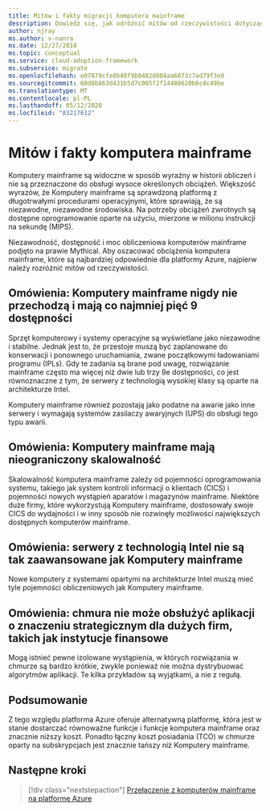 ```yaml
---
title: Mitów i fakty migracji komputera mainframe
description: Dowiedz się, jak odróżnić mitów od rzeczywistości dotyczącej komputerów mainframe i oszacować obciążenia komputera mainframe, które są najbardziej odpowiednie dla platformy Azure.
author: njray
ms.author: v-nanra
ms.date: 12/27/2018
ms.topic: conceptual
ms.service: cloud-adoption-framework
ms.subservice: migrate
ms.openlocfilehash: e07879cfe8b40f9b0482d804aa6073c7ad79f3e0
ms.sourcegitcommit: 60d8b863d431b5d7c005f2f14488620b6c4c49be
ms.translationtype: MT
ms.contentlocale: pl-PL
ms.lasthandoff: 05/12/2020
ms.locfileid: "83217612"
---
```

<!-- cSpell:ignore njray nanra chargebacks IPLs -->

# <a name="mainframe-myths-and-facts"></a>Mitów i fakty komputera mainframe

Komputery mainframe są widoczne w sposób wyraźny w historii obliczeń i nie są przeznaczone do obsługi wysoce określonych obciążeń. Większość wyrazów, że Komputery mainframe są sprawdzoną platformą z długotrwałymi procedurami operacyjnymi, które sprawiają, że są niezawodne, niezawodne środowiska. Na potrzeby obciążeń zwrotnych są dostępne oprogramowanie oparte na użyciu, mierzone w milionu instrukcji na sekundę (MIPS).

Niezawodność, dostępność i moc obliczeniowa komputerów mainframe podjęto na prawie Mythical. Aby oszacować obciążenia komputera mainframe, które są najbardziej odpowiednie dla platformy Azure, najpierw należy rozróżnić mitów od rzeczywistości.

## <a name="myth-mainframes-never-go-down-and-have-a-minimum-of-five-9s-of-availability"></a>Omówienia: Komputery mainframe nigdy nie przechodzą i mają co najmniej pięć 9 dostępności

Sprzęt komputerowy i systemy operacyjne są wyświetlane jako niezawodne i stabilne. Jednak jest to, że przestoje muszą być zaplanowane do konserwacji i ponownego uruchamiania, zwane początkowymi ładowaniami programu (IPLs). Gdy te zadania są brane pod uwagę, rozwiązanie mainframe często ma więcej niż dwie lub trzy 9e dostępności, co jest równoznaczne z tym, że serwery z technologią wysokiej klasy są oparte na architekturze Intel.

Komputery mainframe również pozostają jako podatne na awarie jako inne serwery i wymagają systemów zasilaczy awaryjnych (UPS) do obsługi tego typu awarii.

## <a name="myth-mainframes-have-limitless-scalability"></a>Omówienia: Komputery mainframe mają nieograniczony skalowalność

Skalowalność komputera mainframe zależy od pojemności oprogramowania systemu, takiego jak system kontroli informacji o klientach (CICS) i pojemności nowych wystąpień aparatów i magazynów mainframe. Niektóre duże firmy, które wykorzystują Komputery mainframe, dostosowały swoje CICS do wydajności i w inny sposób nie rozwinęły możliwości największych dostępnych komputerów mainframe.

## <a name="myth-intel-based-servers-are-not-as-powerful-as-mainframes"></a>Omówienia: serwery z technologią Intel nie są tak zaawansowane jak Komputery mainframe

Nowe komputery z systemami opartymi na architekturze Intel muszą mieć tyle pojemności obliczeniowych jak Komputery mainframe.

## <a name="myth-the-cloud-cant-accommodate-mission-critical-applications-for-large-companies-such-as-financial-institutions"></a>Omówienia: chmura nie może obsłużyć aplikacji o znaczeniu strategicznym dla dużych firm, takich jak instytucje finansowe

Mogą istnieć pewne izolowane wystąpienia, w których rozwiązania w chmurze są bardzo krótkie, zwykle ponieważ nie można dystrybuować algorytmów aplikacji. Te kilka przykładów są wyjątkami, a nie z regułą.

## <a name="summary"></a>Podsumowanie

Z tego względu platforma Azure oferuje alternatywną platformę, która jest w stanie dostarczać równoważne funkcje i funkcje komputera mainframe oraz znacznie niższy koszt. Ponadto łączny koszt posiadania (TCO) w chmurze oparty na subskrypcjach jest znacznie tańszy niż Komputery mainframe.

## <a name="next-steps"></a>Następne kroki

> [!div class="nextstepaction"]
> [Przełączenie z komputerów mainframe na platformę Azure](./migration-strategies.md)
